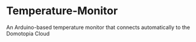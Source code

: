 # Temperature-Monitor
An Arduino-based temperature monitor that connects automatically to the Domotopia Cloud
